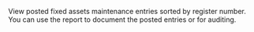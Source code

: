 View posted fixed assets maintenance entries sorted by register number. You can use the report to document the posted entries or for auditing.
